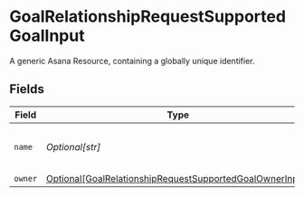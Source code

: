 # GoalRelationshipRequestSupportedGoalInput

A generic Asana Resource, containing a globally unique identifier.


## Fields

| Field                                                                                                                             | Type                                                                                                                              | Required                                                                                                                          | Description                                                                                                                       | Example                                                                                                                           |
| --------------------------------------------------------------------------------------------------------------------------------- | --------------------------------------------------------------------------------------------------------------------------------- | --------------------------------------------------------------------------------------------------------------------------------- | --------------------------------------------------------------------------------------------------------------------------------- | --------------------------------------------------------------------------------------------------------------------------------- |
| `name`                                                                                                                            | *Optional[str]*                                                                                                                   | :heavy_minus_sign:                                                                                                                | The name of the goal.                                                                                                             | Grow web traffic by 30%                                                                                                           |
| `owner`                                                                                                                           | [Optional[GoalRelationshipRequestSupportedGoalOwnerInput]](../../models/shared/goalrelationshiprequestsupportedgoalownerinput.md) | :heavy_minus_sign:                                                                                                                | N/A                                                                                                                               |                                                                                                                                   |